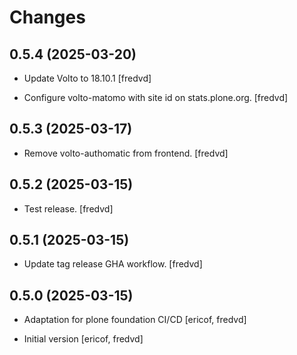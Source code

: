 # Changes

## 0.5.4 (2025-03-20)

- Update Volto to 18.10.1 [fredvd]

- Configure volto-matomo with site id on stats.plone.org. [fredvd]


## 0.5.3 (2025-03-17)


- Remove volto-authomatic from frontend. [fredvd]


## 0.5.2 (2025-03-15)


- Test release. [fredvd]


## 0.5.1 (2025-03-15)


- Update tag release GHA workflow. [fredvd]


## 0.5.0 (2025-03-15)

- Adaptation for plone foundation CI/CD [ericof, fredvd]

- Initial version [ericof, fredvd]
